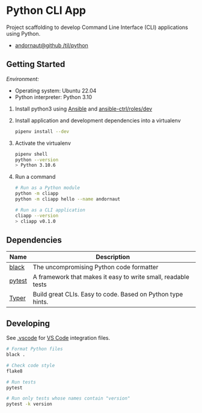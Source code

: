 # Python CLI App

Project scaffolding to develop Command Line Interface (CLI) applications using Python.

* [andornaut@github /til/python](https://github.com/andornaut/til/blob/master/docs/python.md)

## Getting Started

*Environment:*

* Operating system: Ubuntu 22.04
* Python interpreter: Python 3.10

1. Install python3 using [Ansible](https://www.ansible.com/) and
[ansible-ctrl/roles/dev](https://github.com/andornaut/ansible-ctrl/blob/master/roles/dev/tasks/python.yml)

1. Install application and development dependencies into a virtualenv

   ```bash
   pipenv install --dev
   ```

1. Activate the virtualenv

   ```bash
   pipenv shell
   python --version
   > Python 3.10.6
   ```

1. Run a command

   ```bash
   # Run as a Python module
   python -m cliapp
   python -m cliapp hello --name andornaut

   # Run as a CLI application
   cliapp --version
   > cliapp v0.1.0
   ```

## Dependencies

Name | Description
--- | ---
[black](https://github.com/psf/black) | The uncompromising Python code formatter
[pytest](https://docs.pytest.org/en/) | A framework that makes it easy to write small, readable tests
[Typer](https://github.com/tiangolo/typer) | Build great CLIs. Easy to code. Based on Python type hints.

## Developing

See [.vscode](./.vscode) for [VS Code](https://code.visualstudio.com/) integration files.

```bash
# Format Python files
black .

# Check code style
flake8

# Run tests
pytest

# Run only tests whose names contain "version"
pytest -k version
```
